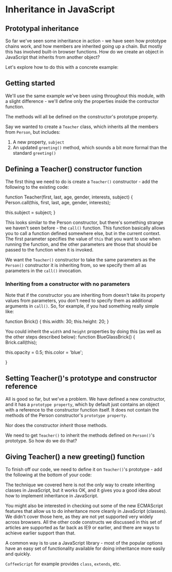 # Inheritance in JavaScript #

## Prototypal inheritance ##
So far we've seen some inheritance in action - we have seen how prototype chains work, and how members are inherited going up a chain. But mostly this has involved built-in browser functions. How do we create an object in JavaScript that inherits from another object?

Let's explore how to do this with a concrete example:

## Getting started ##
We'll use the same example we've been using throughout this module, with a slight difference - we'll define only the properties inside the contructor function.

The methods will all be defined on the constructor's prototype property.

Say we wanted to create a `Teacher` class, which inherits all the members from `Person`, but includes: 
  1. A new property, `subject`
  2. An updated `greeting()` method, which sounds a bit more formal than the standard `greeting()`

## Defining a Teacher() constructor function ##
The first thing we need to do is create a `Teacher()` constructor - add the following to the existing code:

function Teacher(first, last, age, gender, interests, subject) {
  Person.call(this, first, last, age, gender, interests);

  this.subject = subject;
}

This looks similar to the Person constructor, but there's something strange we haven't seen before - the `call()` function. This function basically allows you to call a function defined somewhere else, but in the current context. The first parameter specifies the value of `this` that you want to use when running the function, and the other parameters are those that should be passed to the function when it is invoked.

We want the `Teacher()` constructor to take the same parameters as the `Person()` constructor it is inheriting from, so we specify them all as parameters in the `call()` invocation.

### Inheriting from a constructor with no parameters ###
Note that if the constructor you are inheriting from doesn't take its property values from parameters, you don't need to specify them as additional arguments in `call()`. So, for example, if you had something really simple like:

function Brick() {
  this.width: 30;
  this.height: 20;
}

You could inherit the `width` and `height` properties by doing this (as well as the other steps described below):
function BlueGlassBrick() {
  Brick.call(this);

  this.opacity = 0.5;
  this.color = 'blue';

}

## Setting Teacher()'s prototype and constructor reference ##
All is good so far, but we've a problem. We have defined a new constructor, and it has a `prototype property`, which by default just contains an object with a reference to the constructor function itself. It does not contain the methods of the Person constructor's `prototype property`.

Nor does the constructor *inherit* those methods.

We need to get `Teacher()` to inherit the methods defined on `Person()`'s prototype. So how do we do that?

## Giving Teacher() a new greeting() function ##
To finish off our code, we need to define it on `Teacher()`'s prototype - add the following at the bottom of your code:

The technique we covered here is not the only way to create inheriting classes in JavaScript, but it works OK, and it gives you a good idea about how to implement inheritance in JavaScript.

You might also be interested in checking out some of the new ECMAScript features that allow us to do inheritance more cleanly in JavaScript (classes). We didn't cover those here, as they are not yet supported very widely across browsers. All the other code constructs we discussed in this set of articles are supported as far back as IE9 or earlier, and there are ways to achieve earlier support than that.

A common way is to use a JavaScript library - most of the popular options have an easy set of functionality available for doing inheritance more easily and quickly.

`CoffeeScript` for example provides `class`, `extends`, etc.